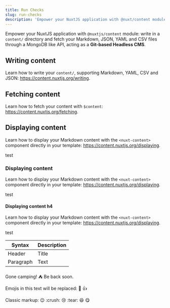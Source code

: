 ```yaml
---
title: Run Checks
slug: run-checks
description: 'Empower your NuxtJS application with @nuxt/content module: write in a content/ directory and fetch your Markdown, JSON, YAML and CSV files through a MongoDB like API, acting as a Git-based Headless CMS.'
---
```


Empower your NuxtJS application with `@nuxtjs/content` module: write in a `content/` directory and fetch your Markdown, JSON, YAML and CSV files through a MongoDB like API, acting as a **Git-based Headless CMS**.

## Writing content

Learn how to write your `content/`, supporting Markdown, YAML, CSV and JSON: https://content.nuxtjs.org/writing.

## Fetching content

Learn how to fetch your content with `$content`: https://content.nuxtjs.org/fetching.

## Displaying content

Learn how to display your Markdown content with the `<nuxt-content>` component directly in your template: https://content.nuxtjs.org/displaying.

test

### Displaying content

Learn how to display your Markdown content with the `<nuxt-content>` component directly in your template: https://content.nuxtjs.org/displaying.

test


#### Displaying content h4

Learn how to display your Markdown content with the `<nuxt-content>` component directly in your template: https://content.nuxtjs.org/displaying.

test

| Syntax      | Description |
| ----------- | ----------- |
| Header      | Title       |
| Paragraph   | Text        |


Gone camping! :tent: Be back soon.

Emojis in this text will be replaced: :dog: :+1:

Classic markup: :wink: :crush: :cry: :tear: :laughing: :yum:
